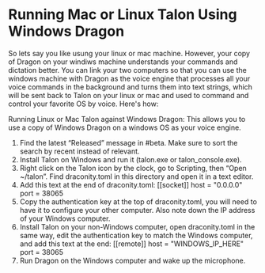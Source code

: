 # Running Mac or Linux Talon Using Windows Dragon

So lets say you like usung your linux or mac machine. However, your copy of Dragon on your windiws machine understands your commands and dictation better.  You can link your two computers so that you can use the windows machine with Dragon as the voice engine that processes all your voice commands in the background and turns them into text strings, which will be sent back to Talon on your linux or mac and used to command and control your favorite OS by voice. Here's how:

Running Linux or Mac Talon against Windows Dragon:  This allows you to use a copy of Windows Dragon on a windows OS as your voice engine.
1. Find the latest “Released” message in #beta. Make sure to sort the search by recent instead of relevant.
2. Install Talon on Windows and run it (talon.exe or talon_console.exe).
3. Right click on the Talon icon by the clock, go to Scripting, then “Open ~/talon”. Find draconity.toml in this directory and open it in a text editor.
4. Add this text at the end of draconity.toml:
[[socket]]
host = "0.0.0.0"
port = 38065
5. Copy the authentication key at the top of draconity.toml, you will need to have it to configure your other computer. Also note down the IP address of your Windows computer.
6. Install Talon on your non-Windows computer, open draconity.toml in the same way, edit the authentication key to match the Windows computer, and add this text at the end:
[[remote]]
host = "WINDOWS_IP_HERE"
port = 38065
7. Run Dragon on the Windows computer and wake up the microphone.
